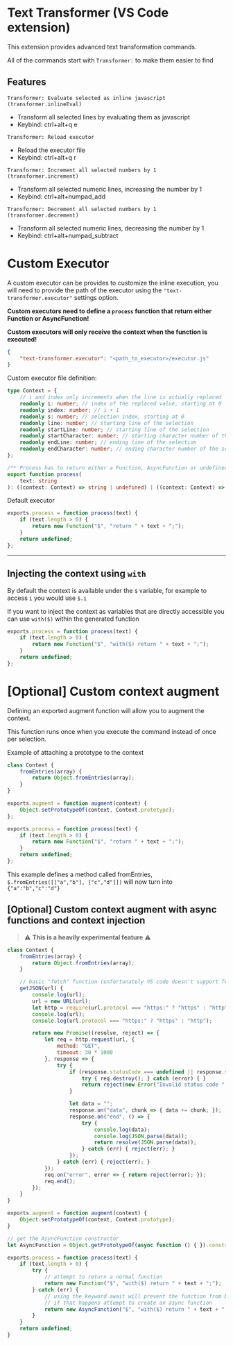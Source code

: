 # Text Transformer (VS Code extension)

This extension provides advanced text transformation commands.

All of the commands start with `Transformer:` to make them easier to find

## Features

`Transformer: Evaluate selected as inline javascript (transformer.inlineEval)`

-  Transform all selected lines by evaluating them as javascript
-  Keybind: ctrl+alt+q e

`Transformer: Reload executor`

-  Reload the executor file
-  Keybind: ctrl+alt+q r

`Transformer: Increment all selected numbers by 1 (transformer.increment)`

-  Transform all selected numeric lines, increasing the number by 1
-  Keybind: ctrl+alt+numpad_add

`Transformer: Decrement all selected numbers by 1 (transformer.decrement)`

-  Transform all selected numeric lines, decreasing the number by 1
-  Keybind: ctrl+alt+numpad_subtract

# Custom Executor

A custom executor can be provides to customize the inline execution, you will need to provide the path of the executor
using the `"text-transformer.executor"` settings option.

**Custom executors need to define a `process` function that return either Function or AsyncFunction!**

**Custom executors will only receive the context when the function is executed!**

```json
{
	"text-transformer.executor": "<path_to_executor>/executor.js"
}
```

Custom executor file definition:

```ts
type Context = {
	// i and index only increments when the line is actually replaced
	readonly i: number; // index of the replaced value, starting at 0
	readonly index: number; // i + 1
	readonly s: number; // selection index, starting at 0
	readonly line: number; // starting line of the selection
	readonly startLine: number; // starting line of the selection
	readonly startCharacter: number; // starting character number of the selection
	readonly endLine: number; // ending line of the selection
	readonly endCharacter: number; // ending character number of the selection
};

/** Process has to return either a Function, AsyncFunction or undefined */
export function process(
	text: string
): ((context: Context) => string | undefined) | ((context: Context) => Promise<string | undefined>) | undefined;
```

Default executor

```js
exports.process = function process(text) {
	if (text.length > 0) {
		return new Function("$", "return " + text + ";");
	}
	return undefined;
};
```

---

## Injecting the context using `with`

By default the context is available under the `$` variable, for example to access `i` you would use `$.i`

If you want to inject the context as variables that are directly accessible you can use `with($)` within the generated function

```js
exports.process = function process(text) {
	if (text.length > 0) {
		return new Function("$", "with($) return " + text + ";");
	}
	return undefined;
};
```

# [Optional] Custom context augment

Defining an exported augment function will allow you to augment the context.

This function runs once when you execute the command instead of once per selection.

Example of attaching a prototype to the context

```js
class Context {
	fromEntries(array) {
		return Object.fromEntries(array);
	}
}

exports.augment = function augment(context) {
	Object.setPrototypeOf(context, Context.prototype);
};

exports.process = function process(text) {
	if (text.length > 0) {
		return new Function("$", "return " + text + ";");
	}
	return undefined;
};
```

This example defines a method called fromEntries, `$.fromEntries([["a","b"], ["c","d"]])` will now turn into `{"a":"b","c":"d"}`

## [Optional] Custom context augment with async functions and context injection

> ⚠ **This is a heavily experimental feature** ⚠


```js
class Context {
	fromEntries(array) {
		return Object.fromEntries(array);
	}

	// basic "fetch" function (unfortunately VS code doesn't support fetch yet)
	getJSON(url) {
		console.log(url);
		url = new URL(url);
		let http = require(url.protocol === "https:" ? "https" : "http");
		console.log(url);
		console.log(url.protocol === "https:" ? "https" : "http");

		return new Promise((resolve, reject) => {
			let req = http.request(url, {
				method: "GET",
				timeout: 30 * 1000
			}, response => {
				try {
					if (response.statusCode === undefined || response.statusCode < 200 || response.statusCode >= 300) {
						try { req.destroy(); } catch (error) { }
						return reject(new Error("Invalid status code " + response.statusCode));
					}

					let data = "";
					response.on("data", chunk => { data += chunk; });
					response.on("end", () => {
						try {
							console.log(data);
							console.log(JSON.parse(data));
							return resolve(JSON.parse(data));
						} catch (err) { reject(err); }
					});
				} catch (err) { reject(err); }
			});
			req.on("error", error => { return reject(error); });
			req.end();
		});
	}
}

exports.augment = function augment(context) {
	Object.setPrototypeOf(context, Context.prototype);
}

// get the AsyncFunction constructor
let AsyncFunction = Object.getPrototypeOf(async function () { }).constructor;

exports.process = function process(text) {
	if (text.length > 0) {
		try {
			// attempt to return a normal function
			return new Function("$", "with($) return " + text + ";");
		} catch (err) {
			// using the keyword await will prevent the function from being created
			// if that happens attempt to create an async function
			return new AsyncFunction("$", "with($) return " + text + ";");
		}
	}
	return undefined;
}
```

